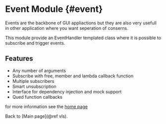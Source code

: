 # Event Module {#event}

Events are the backbone of GUI appliactions but they are also very usefull in other application where you want seperation of conserns.

This module provide an EventHandler templated class where it is possible to subscribe and trigger events.

## Features
 * Any number of arguments
 * Subscribe with free, member and lambda callback function
 * Multiple subscribers
 * Smart unsubscription
 * Interface for dependency injection and mock support
 * Qued function callbacks

for more information see the [home page](http://www.vilaversoftware.dk/#/eventModule)

Back to [Main page](@ref vls).
